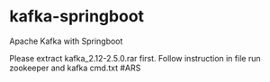 # kafka-springboot
Apache Kafka with Springboot

Please extract kafka_2.12-2.5.0.rar first.
Follow instruction in file run zookeeper and kafka cmd.txt
#ARS
